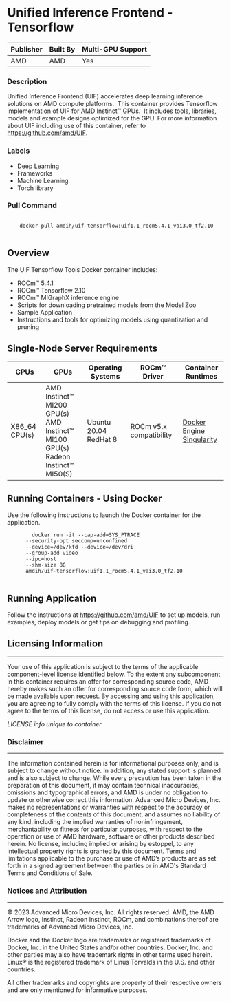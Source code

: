 
# Unified Inference Frontend - Tensorflow

| Publisher | Built By | Multi-GPU Support |
| --------- | -------- | ----------------- |
| AMD       | AMD      | Yes               |

### Description 
Unified Inference Frontend (UIF) accelerates deep learning inference solutions on AMD compute platforms.  This container provides Tensorflow implementation of UIF for AMD Instinct™ GPUs.  It includes tools, libraries, models and example designs optimized for the GPU. 
For more information about UIF including use of this container, refer to https://github.com/amd/UIF.


### Labels
* Deep Learning
* Frameworks
* Machine Learning
* Torch library


### Pull Command

```

    docker pull amdih/uif-tensorflow:uif1.1_rocm5.4.1_vai3.0_tf2.10
    
```

## Overview 

The UIF Tensorflow Tools Docker container includes:

* ROCm™ 5.4.1
* ROCm™ Tensorflow 2.10
* ROCm™ MIGraphX inference engine
* Scripts for downloading pretrained models from the Model Zoo
* Sample Application
* Instructions and tools for optimizing models using quantization and pruning

## Single-Node Server Requirements

| CPUs | GPUs | Operating Systems | ROCm™ Driver | Container Runtimes |
| -----| ------ | ----------------- | ------------ | ------------------ |
| X86_64 CPU(s) | AMD Instinct™ MI200 GPU(s) <br> AMD Instinct™ MI100 GPU(s) <br> Radeon Instinct™ MI50(S) | Ubuntu 20.04 <br> RedHat 8 | ROCm v5.x compatibility | [Docker Engine](https://docs.docker.com/engine/install/) <br> [Singularity](https://sylabs.io/docs/) |

## Running Containers - Using Docker
Use the following instructions to launch the Docker container for the application. 

```
    	docker run -it --cap-add=SYS_PTRACE 
      --security-opt seccomp=unconfined 
      --device=/dev/kfd --device=/dev/dri 
      --group-add video 
      --ipc=host 
      --shm-size 8G 	
      amdih/uif-tensorflow:uif1.1_rocm5.4.1_vai3.0_tf2.10
    
```

## Running Application

Follow the instructions at https://github.com/amd/UIF to set up models, run examples, deploy models or get tips on debugging and profiling.


## Licensing Information
________________________________________
Your use of this application is subject to the terms of the applicable component-level license identified below. To the extent any subcomponent in this container requires an offer for corresponding source code, AMD hereby makes such an offer for corresponding source code form, which will be made available upon request. By accessing and using this application, you are agreeing to fully comply with the terms of this license. If you do not agree to the terms of this license, do not access or use this application.

_LICENSE info unique to container_

### Disclaimer
________________________________________
The information contained herein is for informational purposes only, and is subject to change without notice. In addition, any stated support is planned and is also subject to change. While every precaution has been taken in the preparation of this document, it may contain technical inaccuracies, omissions and typographical errors, and AMD is under no obligation to update or otherwise correct this information. Advanced Micro Devices, Inc. makes no representations or warranties with respect to the accuracy or completeness of the contents of this document, and assumes no liability of any kind, including the implied warranties of noninfringement, merchantability or fitness for particular purposes, with respect to the operation or use of AMD hardware, software or other products described herein. No license, including implied or arising by estoppel, to any intellectual property rights is granted by this document. Terms and limitations applicable to the purchase or use of AMD’s products are as set forth in a signed agreement between the parties or in AMD's Standard Terms and Conditions of Sale.
 
### Notices and Attribution
________________________________________
© 2023 Advanced Micro Devices, Inc. All rights reserved. AMD, the AMD Arrow logo, Instinct, Radeon Instinct, ROCm, and combinations thereof are trademarks of Advanced Micro Devices, Inc.

Docker and the Docker logo are trademarks or registered trademarks of Docker, Inc. in the United States and/or other countries. Docker, Inc. and other parties may also have trademark rights in other terms used herein. Linux® is the registered trademark of Linus Torvalds  in the U.S. and other countries.     

All other trademarks and copyrights are property of their respective owners and are only mentioned for informative purposes.    
